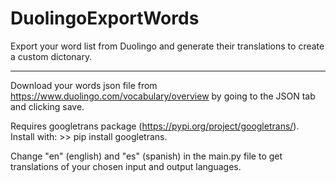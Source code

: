 # DuolingoExportWords
Export your word list from Duolingo and generate their translations to create a custom dictonary.
 
-----------------------------------------------------------------------------------------------------------

Download your words json file from https://www.duolingo.com/vocabulary/overview by going to the JSON tab and clicking save.

Requires googletrans package (https://pypi.org/project/googletrans/). Install with: >> pip install googletrans.

Change "en" (english) and "es" (spanish) in the main.py file to get translations of your chosen input and output languages.


